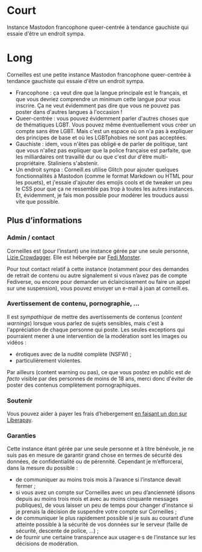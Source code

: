 # Court

Instance Mastodon francophone queer-centrée à tendance gauchiste qui essaie d'être un endroit sympa.

# Long

Corneilles est une petite instance Mastodon francophone queer-centrée à tendance gauchiste qui essaie d'être un endroit sympa.

* Francophone : ça veut dire que la langue principale est le français, et que vous devriez comprendre un minimum cette langue pour vous inscrire. Ça ne veut évidemment pas dire que vous ne pouvez pas poster dans d'autres langues à l'occasion !
* Queer-centrée : vous pouvez évidemment parler d'autres choses que de thématiques LGBT. Vous pouvez même éventuellement vous créer un compte sans être LGBT. Mais c'est un espace où on n'a pas à expliquer des principes de base et où les LGBTphobies ne sont pas acceptées.
* Gauchiste : idem, vous n'êtes pas obligé·e de parler de politique, tant que vous n'allez pas expliquer que la police française est parfaite, que les milliardaires ont travaillé dur ou que c'est dur d'être multi-propriétaire. Staliniens s'abstenir.
* Un endroit sympa : Corneill.es utilise Glitch pour ajouter quelques fonctionnalités à Mastodon (comme le format Markdown ou HTML pour les pouets), et j'essaie d'ajouter des emojis cools et de tweaker un peu le CSS pour que ça ne ressemble pas trop à toutes les autres instances. Et, évidemment, je fais mon possible pour modérer les trouducs aussi vite que possible.

## Plus d’informations

### Admin / contact

Corneilles est (pour l’instant) une instance gérée par une seule personne, [Lizie Crowdagger](https://corneill.es/@crowdagger). Elle est hébergée par [Fedi Monster](https://fedi.monster). 

Pour tout contact relatif à cette instance (notamment pour des demandes de retrait de contenu ou autre signalement si vous n’avez pas de compte Fediverse, ou encore pour demander un éclaircissement ou faire un appel sur une suspension), vous pouvez envoyer un e-mail à joan at corneill.es.

### Avertissement de contenu, pornographie, ...

Il est *sympathique* de mettre des avertissements de contenus (*content warnings*) lorsque vous parlez de sujets sensibles, mais c'est à l'appréciation de chaque personne qui poste. Les seules exceptions qui pourraient mener à une intervention de la modération sont les images ou vidéos : 

* érotiques avec de la nudité complète (NSFW) ;
* particulièrement violentes.

Par ailleurs (content warning ou pas), ce que vous postez en public est *de facto* visible par des personnes de moins de 18 ans, merci donc d'éviter de poster des contenus complètement pornographiques.

### Soutenir

Vous pouvez aider à payer les frais d’hébergement [en faisant un don sur Liberapay](https://liberapay.com/crowdagger).

### Garanties

Cette instance étant gérée par une seule personne et à titre bénévole, je ne suis pas en mesure de garantir grand chose en termes de sécurité des données, de confidentialité ou de pérennité. Cependant je m’efforcerai, dans la mesure du possible :

* de communiquer au moins trois mois à l’avance si l’instance devait fermer ;
* si vous avez un compte sur Corneilles avec un peu d’ancienneté (disons depuis au moins trois mois et avec au moins cinquante messages publiques), de vous laisser un peu de temps pour changer d’instance si je prenais la décision de suspendre votre compte sur Corneilles ;
* de communiquer le plus rapidement possible si je suis au courant d’une atteinte possible à la sécurité de vos données sur le serveur (faille de sécurité, descente de police, …) ;
* de fournir une certaine transparence aux usager·e·s de l’instance sur les décisions de modération.
